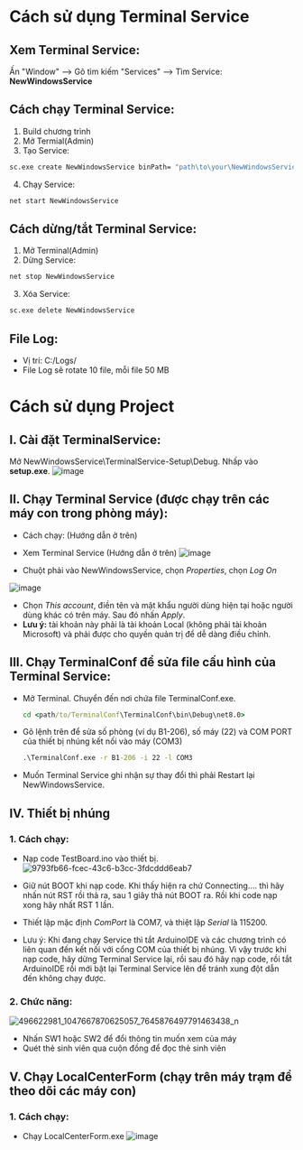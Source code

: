 # Cách sử dụng Terminal Service
  ## Xem Terminal Service:
  Ấn "Window" --> Gõ tìm kiếm "Services" --> Tìm Service: **NewWindowsService**

  ## Cách chạy Terminal Service:
  1. Build chương trình
  2. Mở Termial(Admin)
  3. Tạo Service: 
  ```cmd
  sc.exe create NewWindowsService binPath= "path\to\your\NewWindowsService\NewWindowsService\bin\Debug\NewWindowsService.exe"
  ```
  4. Chạy Service:
  ```cmd
  net start NewWindowsService
  ```
  
  ## Cách dừng/tắt Terminal Service:
  1. Mở Terminal(Admin)
  2. Dừng Service:
  ```cmd
  net stop NewWindowsService
  ```
  3. Xóa Service:
  ```cmd
  sc.exe delete NewWindowsService
  ```
  
  ## File Log:
  - Vị trí: C:/Logs/
  - File Log sẽ rotate 10 file, mỗi file 50 MB

# Cách sử dụng Project
  ## I. Cài đặt TerminalService:
  Mở NewWindowsService\TerminalService-Setup\Debug. Nhấp vào **setup.exe**.
  ![image](https://github.com/user-attachments/assets/de210a4a-c9af-4fd5-b535-2ad3c6654c92)

  ## II. Chạy Terminal Service (được chạy trên các máy con trong phòng máy):

  - Cách chạy: (Hướng dẫn ở trên)
  - Xem Terminal Service (Hướng dẫn ở trên)
  ![image](https://github.com/user-attachments/assets/e667bfbe-b00b-475b-93c0-26e399a3a5ab)

  - Chuột phải vào NewWindowsService, chọn *Properties*, chọn *Log On*
  
  ![image](https://github.com/user-attachments/assets/1e8810b9-5b70-4934-be47-140e21de6626)

  - Chọn *This account*, điền tên và mật khẩu người dùng hiện tại hoặc người dùng khác có trên máy. Sau đó nhấn *Apply*.
  - **Lưu ý:** tài khoản này phải là tài khoản Local (không phải tài khoản Microsoft) và phải được cho quyền quản trị để dễ dàng điều chỉnh.

  ## III. Chạy TerminalConf để sửa file cấu hình của Terminal Service:

  - Mở Terminal. Chuyển đến nơi chứa file TerminalConf.exe.
    ```cmd
    cd <path/to/TerminalConf\TerminalConf\bin\Debug\net8.0>
    ```
  - Gõ lệnh trên để sửa số phòng (ví dụ B1-206), số máy (22) và COM PORT của thiết bị nhúng kết nối vào máy (COM3)
    ```cmd
    .\TerminalConf.exe -r B1-206 -i 22 -l COM3
    ```
  - Muốn Terminal Service ghi nhận sự thay đổi thì phải Restart lại NewWindowsService.

  ## IV. Thiết bị nhúng
  ### 1. Cách chạy:
  - Nạp code TestBoard.ino vào thiết bị.
    ![9793fb66-fcec-43c6-b3cc-3fdcddd6eab7](https://github.com/user-attachments/assets/f2c17277-f469-4076-893b-7270438d8db7)

  - Giữ nút BOOT khi nạp code. Khi thấy hiện ra chứ Connecting.... thì hãy nhấn nút RST rồi thả ra, sau 1 giây thả nút BOOT ra. Rồi khi code nạp xong hãy nhất RST 1 lần. 
  - Thiết lập mặc định *ComPort* là COM7, và thiệt lập *Serial* là 115200.
  - Lưu ý: Khi đang chạy Service thì tắt ArduinoIDE và các chương trình có liên quan đến kết nối với cổng COM của thiết bị nhúng. Vì vậy trước khi nạp code, hãy dừng Terminal Service lại, rồi sau đó hãy nạp code, rồi tắt ArduinoIDE rồi mới bật lại Terminal Service lên để tránh xung đột dẫn đến không chạy được.

  ### 2. Chức năng:
  ![496622981_1047667870625057_7645876497791463438_n](https://github.com/user-attachments/assets/4626955d-183e-4614-9bee-8712fc690eb4)
  - Nhấn SW1 hoặc SW2 để đổi thông tin muốn xem của máy
  - Quét thẻ sinh viên qua cuộn đồng để đọc thẻ sinh viên

  ## V. Chạy LocalCenterForm (chạy trên máy trạm để theo dõi các máy con)
  ### 1. Cách chạy:
  - Chạy LocalCenterForm.exe
  ![image](https://github.com/user-attachments/assets/ba550a6b-9b68-4a94-825d-d7eace653b96)

  


  
     
